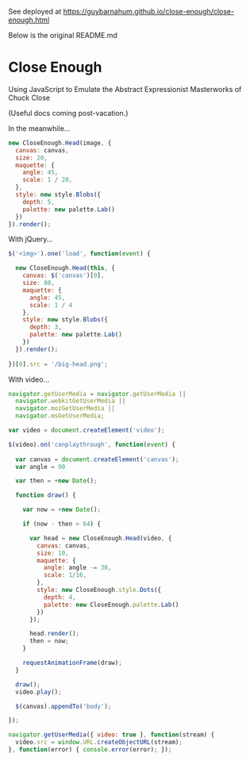 

See deployed at https://guybarnahum.github.io/close-enough/close-enough.html

Below is the original README.md

Close Enough
============

Using JavaScript to Emulate the Abstract Expressionist Masterworks of Chuck Close

(Useful docs coming post-vacation.)

In the meanwhile...


```javascript
new CloseEnough.Head(image, {
  canvas: canvas,
  size: 20,
  maquette: {
    angle: 45,
    scale: 1 / 20,
  },
  style: new style.Blobs({
    depth: 5,
    palette: new palette.Lab()
  })
}).render();
```

With jQuery...

```javascript
$('<img>').one('load', function(event) {

  new CloseEnough.Head(this, {
    canvas: $('canvas')[0],
    size: 80,
    maquette: {
      angle: 45,
      scale: 1 / 4
    },
    style: new style.Blobs({
      depth: 3,
      palette: new palette.Lab()
    })
  }).render();
  
})[0].src = '/big-head.png';
```

With video...

```javascript
navigator.getUserMedia = navigator.getUserMedia ||
  navigator.webkitGetUserMedia ||
  navigator.mozGetUserMedia ||
  navigator.msGetUserMedia;

var video = document.createElement('video');

$(video).on('canplaythrough', function(event) {
  
  var canvas = document.createElement('canvas');
  var angle = 90

  var then = +new Date();

  function draw() {

    var now = +new Date();

    if (now - then > 64) {

      var head = new CloseEnough.Head(video, {
        canvas: canvas,
        size: 10,
        maquette: {
          angle: angle -= 30,
          scale: 1/16,
        },
        style: new CloseEnough.style.Dots({
          depth: 4,
          palette: new CloseEnough.palette.Lab()
        })
      });

      head.render();
      then = now;
    }

    requestAnimationFrame(draw);
  }

  draw();
  video.play();

  $(canvas).appendTo('body');

});

navigator.getUserMedia({ video: true }, function(stream) {
  video.src = window.URL.createObjectURL(stream);
}, function(error) { console.error(error); });

```
